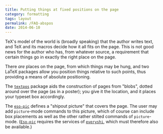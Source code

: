 ```yaml
---
title: Putting things at fixed positions on the page
category: formatting
tags: layout
permalink: /FAQ-abspos
date: 2014-06-10
---
```


TeX's model of the world is (broadly speaking) that the author
writes text, and TeX and its macros decide how it all fits on the
page.  This is not good news for the author who has, from whatever
source, a requirement that certain things go in exactly the right
place on the page.

There _are_ places on the page, from which things may be hung,
and two LaTeX packages allow you position things relative to such
points, thus providing a means of absolute positioning.

The [`textpos`](https://ctan.org/pkg/textpos) package aids the construction of pages from
"blobs", dotted around over the page (as in a poster); you give it
the location, and it places your typeset box accordingly.

The [`eso-pic`](https://ctan.org/pkg/eso-pic) defines a "shipout picture" that covers the
page.  The user may add `picture`-mode commands to this
picture, which of course can include box placements as well as the
other rather stilted commands of `picture`-mode.
([`Eso-pic`](https://ctan.org/pkg/Eso-pic) requires the services of [`everyshi`](https://ctan.org/pkg/everyshi), which
must therefore also be available.)


